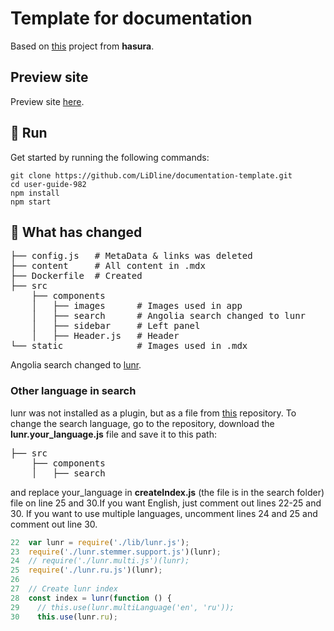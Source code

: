 # Template for documentation

Based on [this](https://github.com/hasura/gatsby-gitbook-starter) project from **hasura**.

## Preview site

Preview site [here](https://build-060849f5-66b2-466c-be7a-e13ac9ab3d7f.gtsb.io/).

## 🚀 Run

Get started by running the following commands:

```
git clone https://github.com/LiDline/documentation-template.git
cd user-guide-982
npm install
npm start
```

## 🔧 What has changed

<pre>
├── config.js   # MetaData & links was deleted
├── content     # All content in .mdx
├── Dockerfile  # Created
├── src
    ├── components
    │   ├── images      # Images used in app
    │   ├── search      # Angolia search changed to lunr
    │   ├── sidebar     # Left panel 
    │   ├── Header.js   # Header
└── static              # Images used in .mdx 
</pre>

Angolia search changed to [lunr](https://lunrjs.com/guides/getting_started.html).

### Other language in search

lunr was not installed as a plugin, but as a file from [this](https://github.com/weixsong/lunr-languages/tree/master) repository. To change the search language, go to the repository, download the **lunr.your_language.js** file and save it to this path:

<pre>├── src
    ├── components
    │   ├── search
</pre>

and replace your_language in **createIndex.js** (the file is in the search folder) file on line 25 and 30.If you want English, just comment out lines 22-25 and 30. If you want to use multiple languages, uncomment lines 24 and 25 and comment out line 30.

```js
22  var lunr = require('./lib/lunr.js');
23  require('./lunr.stemmer.support.js')(lunr);
24  // require('./lunr.multi.js')(lunr);
25  require('./lunr.ru.js')(lunr);
26
27  // Create lunr index
28  const index = lunr(function () {
29    // this.use(lunr.multiLanguage('en', 'ru'));
30    this.use(lunr.ru);
```   